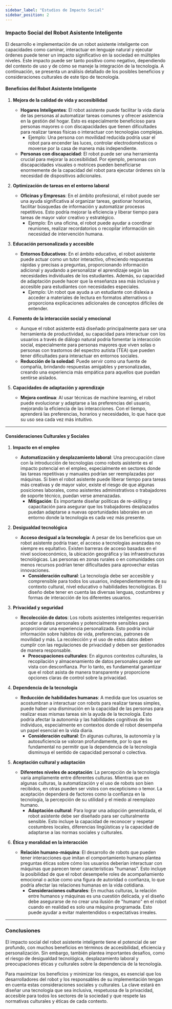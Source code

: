 ```yaml
---
sidebar_label: "Estudios de Impacto Social"
sidebar_position: 2
---
```

### Impacto Social del Robot Asistente Inteligente

El desarrollo e implementación de un robot asistente inteligente con capacidades como caminar, interactuar en lenguaje natural y ejecutar órdenes puede tener un impacto significativo en la sociedad en múltiples niveles. Este impacto puede ser tanto positivo como negativo, dependiendo del contexto de uso y de cómo se maneje la integración de la tecnología. A continuación, se presenta un análisis detallado de los posibles beneficios y consideraciones culturales de este tipo de tecnología.

#### **Beneficios del Robot Asistente Inteligente**

1. **Mejora de la calidad de vida y accesibilidad**
   - **Hogares Inteligentes**: El robot asistente puede facilitar la vida diaria de las personas al automatizar tareas comunes y ofrecer asistencia en la gestión del hogar. Esto es especialmente beneficioso para personas mayores o con discapacidades que tienen dificultades para realizar tareas físicas o interactuar con tecnologías complejas.
     - Ejemplo: Una persona con movilidad reducida podría usar el robot para encender las luces, controlar electrodomésticos o moverse por la casa de manera más independiente.
   - **Personas con discapacidad**: El robot puede ser una herramienta crucial para mejorar la accesibilidad. Por ejemplo, personas con discapacidades visuales o motrices pueden beneficiarse enormemente de la capacidad del robot para ejecutar órdenes sin la necesidad de dispositivos adicionales.

2. **Optimización de tareas en el entorno laboral**
   - **Oficinas y Empresas**: En el ámbito profesional, el robot puede ser una ayuda significativa al organizar tareas, gestionar horarios, facilitar búsquedas de información y automatizar procesos repetitivos. Esto podría mejorar la eficiencia y liberar tiempo para tareas de mayor valor creativo y estratégico.
     - Ejemplo: En una oficina, el robot puede ayudar a coordinar reuniones, realizar recordatorios o recopilar información sin necesidad de intervención humana.

3. **Educación personalizada y accesible**
   - **Entornos Educativos**: En el ámbito educativo, el robot asistente puede actuar como un tutor interactivo, ofreciendo respuestas rápidas y precisas a preguntas, proporcionando información adicional y ayudando a personalizar el aprendizaje según las necesidades individuales de los estudiantes. Además, su capacidad de adaptación puede hacer que la enseñanza sea más inclusiva y accesible para estudiantes con necesidades especiales.
     - Ejemplo: Un robot que ayuda a un estudiante con dislexia a acceder a materiales de lectura en formatos alternativos o proporciona explicaciones adicionales de conceptos difíciles de entender.

4. **Fomento de la interacción social y emocional**
   - Aunque el robot asistente está diseñado principalmente para ser una herramienta de productividad, su capacidad para interactuar con los usuarios a través de diálogo natural podría fomentar la interacción social, especialmente para personas mayores que viven solas o personas con trastornos del espectro autista (TEA) que pueden tener dificultades para interactuar en entornos sociales.
   - **Reducción de la soledad**: Puede servir como una fuente de compañía, brindando respuestas amigables y personalizadas, creando una experiencia más empática para aquellos que puedan sentirse aislados.

5. **Capacidades de adaptación y aprendizaje**
   - **Mejora continua**: Al usar técnicas de machine learning, el robot puede evolucionar y adaptarse a las preferencias del usuario, mejorando la eficiencia de las interacciones. Con el tiempo, aprenderá las preferencias, horarios y necesidades, lo que hace que su uso sea cada vez más intuitivo.

---

#### **Consideraciones Culturales y Sociales**

1. **Impacto en el empleo**
   - **Automatización y desplazamiento laboral**: Una preocupación clave con la introducción de tecnologías como robots asistente es el impacto potencial en el empleo, especialmente en sectores donde las tareas repetitivas y manuales podrían ser reemplazadas por máquinas. Si bien el robot asistente puede liberar tiempo para tareas más creativas y de mayor valor, existe el riesgo de que algunas posiciones laborales, como asistentes administrativos o trabajadores de soporte técnico, puedan verse amenazadas.
     - **Mitigación**: Es importante diseñar políticas de re-skilling y capacitación para asegurar que los trabajadores desplazados puedan adaptarse a nuevas oportunidades laborales en un entorno donde la tecnología es cada vez más presente.

2. **Desigualdad tecnológica**
   - **Acceso desigual a la tecnología**: A pesar de los beneficios que un robot asistente podría traer, el acceso a tecnologías avanzadas no siempre es equitativo. Existen barreras de acceso basadas en el nivel socioeconómico, la ubicación geográfica y las infraestructuras tecnológicas. Las personas en zonas rurales o en comunidades con menos recursos podrían tener dificultades para aprovechar estas innovaciones.
     - **Consideración cultural**: La tecnología debe ser accesible y comprensible para todos los usuarios, independientemente de su contexto cultural, nivel educativo o habilidades tecnológicas. El diseño debe tener en cuenta las diversas lenguas, costumbres y formas de interacción de los diferentes usuarios.

3. **Privacidad y seguridad**
   - **Recolección de datos**: Los robots asistentes inteligentes requerirán acceder a datos personales y potencialmente sensibles para proporcionar una experiencia personalizada. Esto podría incluir información sobre hábitos de vida, preferencias, patrones de movilidad y más. La recolección y el uso de estos datos deben cumplir con las regulaciones de privacidad y deben ser gestionados de manera responsable.
     - **Preocupaciones culturales**: En algunos contextos culturales, la recopilación y almacenamiento de datos personales puede ser vista con desconfianza. Por lo tanto, es fundamental garantizar que el robot asista de manera transparente y proporcione opciones claras de control sobre la privacidad.

4. **Dependencia de la tecnología**
   - **Reducción de habilidades humanas**: A medida que los usuarios se acostumbran a interactuar con robots para realizar tareas simples, puede haber una disminución en la capacidad de las personas para realizar esas mismas tareas sin la ayuda de la tecnología. Esto podría afectar la autonomía y las habilidades cognitivas de los individuos, especialmente en contextos donde el robot desempeña un papel esencial en la vida diaria.
     - **Consideración cultural**: En algunas culturas, la autonomía y la autosuficiencia se valoran profundamente, por lo que es fundamental no permitir que la dependencia de la tecnología disminuya el sentido de capacidad personal o colectiva.

5. **Aceptación cultural y adaptación**
   - **Diferentes niveles de aceptación**: La percepción de la tecnología varía ampliamente entre diferentes culturas. Mientras que en algunas culturas, la automatización y el uso de robots son bien recibidos, en otras pueden ser vistos con escepticismo o temor. La aceptación dependerá de factores como la confianza en la tecnología, la percepción de su utilidad y el miedo al reemplazo humano.
     - **Adaptación cultural**: Para lograr una adopción generalizada, el robot asistente debe ser diseñado para ser culturalmente sensible. Esto incluye la capacidad de reconocer y respetar costumbres locales, diferencias lingüísticas y la capacidad de adaptarse a las normas sociales y culturales.

6. **Ética y moralidad en la interacción**
   - **Relación humano-máquina**: El desarrollo de robots que pueden tener interacciones que imitan el comportamiento humano plantea preguntas éticas sobre cómo los usuarios deberían interactuar con máquinas que parecen tener características "humanas". Esto incluye la posibilidad de que el robot desempeñe roles de acompañamiento emocional o actúe como una figura de autoridad o confianza, lo que podría afectar las relaciones humanas en la vida cotidiana.
     - **Consideraciones culturales**: En muchas culturas, la relación entre humanos y máquinas es una cuestión delicada, y el diseño debe asegurarse de no crear una ilusión de "humano" en el robot cuando en realidad es solo una máquina programada. Esto puede ayudar a evitar malentendidos o expectativas irreales.

---

### **Conclusiones**

El impacto social del robot asistente inteligente tiene el potencial de ser profundo, con muchos beneficios en términos de accesibilidad, eficiencia y personalización. Sin embargo, también plantea importantes desafíos, como el riesgo de desigualdad tecnológica, desplazamiento laboral y preocupaciones éticas y culturales sobre la dependencia de la tecnología. 

Para maximizar los beneficios y minimizar los riesgos, es esencial que los desarrolladores del robot y los responsables de su implementación tengan en cuenta estas consideraciones sociales y culturales. La clave estará en diseñar una tecnología que sea inclusiva, respetuosa de la privacidad, accesible para todos los sectores de la sociedad y que respete las normativas culturales y éticas de cada contexto.